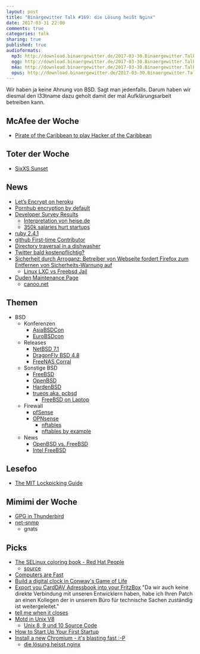 ```yaml
---
layout: post
title: "Binärgewitter Talk #169: die Lösung heißt Nginx"
date: 2017-03-31 22:00
comments: true
categories: talk
sharing: true
published: true
audioformats:
  mp3: http://download.binaergewitter.de/2017-03-30.Binaergewitter.Talk.169.mp3
  ogg: http://download.binaergewitter.de/2017-03-30.Binaergewitter.Talk.169.ogg
  m4a: http://download.binaergewitter.de/2017-03-30.Binaergewitter.Talk.169.m4a
  opus: http://download.binaergewitter.de/2017-03-30.Binaergewitter.Talk.169.opus
---
```

Wir haben ja keine Ahnung von BSD. Sagt man jedenfalls. Darum haben wir diesmal den l33tname dazu geholt damit der mal Aufklärungsarbeit betreiben kann. 

## McAfee der Woche
- [Pirate of the Caribbean to play Hacker of the Caribbean]( https://www.theregister.co.uk/2017/03/29/john_mcafee_biopic_to_star_johnny_depp/ )

## Toter der Woche
- [SixXS Sunset]( https://www.sixxs.net/sunset/ )

## News
- [Let’s Encrypt on heroku]( https://blog.heroku.com/announcing-automated-certificate-management )
- [Pornhub encryption by default]( http://www.theverge.com/2017/3/30/15125048/pornhub-youporn-https-encryption-privacy )
- [Developer Survey Results]( https://stackoverflow.com/insights/survey/2017/ ) 
  * [Interpretation von heise.de]( https://www.heise.de/newsticker/meldung/Studie-Die-Mehrheit-der-deutschen-Entwickler-fuehlt-sich-unterbezahlt-3661355.html )
  * [350k salaries hurt startups]( http://thestartupconference.com/2017/03/25/the-350k-google-salary-is-hurting-startups/ )
- [ruby 2.4.1]( https://medium.com/rubyinside/ruby-2-4-1-released-whats-changed-fa83346c93f3 )
- [github First-time Contributor]( https://twitter.com/CoralineAda/status/845290990705545217 )
- [Directory traversal in a dishwasher]( https://cve.circl.lu/cve/CVE-2017-7240 )
- [Twitter bald kostenpflichtig?]( https://www.heise.de/newsticker/meldung/Twitter-erwaegt-Abo-Modell-mit-Zusatz-Funktionen-3664044.html )
- [Sicherheit durch Arroganz: Betreiber von Webseite fordert Firefox zum Entfernen von Sicherheits-Warnung auf]( 
https://arstechnica.com/security/2017/03/firefox-gets-complaint-for-labeling-unencrypted-login-page-insecure/ )
  - [Linux LXC vs Freebsd Jail]( http://unix.stackexchange.com/questions/127001/linux-lxc-vs-freebsd-jail )
- [Duden Maintenance Page]( http://archive.is/MR82i )
  * [canoo.net]( http://canoo.net )

## Themen

- BSD
  * Konferenzen
    * [AsiaBSDCon]( https://2017.asiabsdcon.org/ )
    * [EuroBSDcon]( https://2017.eurobsdcon.org/ )
  * Releases
    - [NetBSD 7.1]( https://www.netbsd.org/releases/formal-7/NetBSD-7.1.html )
    - [DragonFly BSD 4.8]( https://www.dragonflybsd.org/release48/ )
    - [FreeNAS Corral](  http://www.freenas.org/blog/introducing-freenas-corral-an-open-source-hyper-converged-storage-platform/ )
  * Sonstige BSD
    - [FreeBSD]( https://www.freebsd.org/ )
    - [OpenBSD]( https://www.openbsd.org/ )
    - [HardenBSD]( https://hardenedbsd.org/ )
    - [trueos aka. pcbsd]( https://www.trueos.org/ )
      * [FreeBSD on Laptop]( https://wiki.freebsd.org/Laptops )
  * Firewall
    - [pfSense]( https://www.pfsense.org/ )
    - [OPNsense]( https://opnsense.org/ )
      * [nftables]( https://en.wikipedia.org/wiki/Nftables )
      * [nftables by example]( https://home.regit.org/2014/01/why-you-will-love-nftables/ )
  * News
    - [OpenBSD vs. FreeBSD]( https://www.bsdfrog.org/pub/events/my_bsd_sucks_less_than_yours-AsiaBSDCon2017-paper.pdf )
    - [Intel FreeBSD]( https://www.heise.de/newsticker/meldung/Intel-verstaerkt-FreeBSD-Engagement-3653754.html )


## Lesefoo
- [The MIT Lockpicking Guide]( http://www.blurofinsanity.com/mit/lockpick.html )

## Mimimi der Woche

- [GPG in Thunderbird]( https://twitter.com/l33tname/status/843483120380854274 )
- [net-snmp]( http://gnats.netbsd.org/51432 )
  * gnats


## Picks

- [The SELinux coloring book - Red Hat People]( https://people.redhat.com/duffy/selinux/selinux-coloring-book_A4-Stapled.pdf )
  * [source]( https://github.com/mairin/selinux-coloring-book )
- [Computers are Fast]( http://computers-are-fast.github.io/ )
- [Build a digital clock in Conway's Game of Life]( http://codegolf.stackexchange.com/a/111932 )
- [Export you CardDAV Adressbook into your FritzBox]( https://github.com/jens-maus/carddav2fb )
  "Da wir auch keine direkte Verbindung mit unseren Entwicklern haben, habe ich Ihren Patch an einen Kollegen der in unserem Büro für technische Sachen zuständig 
ist weitergeleitet."
- [tell me when it closes]( https://tellmewhenitcloses.com/session/new )
- [Motd in Unix V8]( https://www.heise.de/forum/iX/News-Kommentare/Eingesehen-Den-Quellcode-von-Unix-8-9-und-10-erforschen/etc-motd-von-v8/posting-30177769/show/ 
)
  * [Unix 8, 9 und 10 Source Code]( https://www.heise.de/forum/iX/News-Kommentare/Eingesehen-Den-Quellcode-von-Unix-8-9-und-10-erforschen/forum-377439/ )
- [How to Start Up Your First Startup]( https://zachholman.com/posts/start-up-your-startup )
- [Install a new Chromium - it's blasting fast :-P]( https://sourceforge.net/projects/osxportableapps/files/Chromium/ ) 
  * [die lösung heisst nginx]( https://www.nginx.com/resources/admin-guide/mail-proxy/ )

